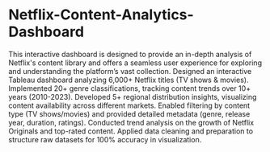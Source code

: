 # Netflix-Content-Analytics-Dashboard
This interactive dashboard is designed to provide an in-depth analysis of Netflix's content library and offers a seamless user experience for exploring and understanding the platform’s vast collection.
Designed an interactive Tableau dashboard analyzing 6,000+ Netflix titles (TV shows & movies).
Implemented 20+ genre classifications, tracking content trends over 10+ years (2010-2023).
Developed 5+ regional distribution insights, visualizing content availability across different markets.
Enabled filtering by content type (TV shows/movies) and provided detailed metadata (genre, release year, duration, ratings).
Conducted trend analysis on the growth of Netflix Originals and top-rated content.
Applied data cleaning and preparation to structure raw datasets for 100% accuracy in visualization.
